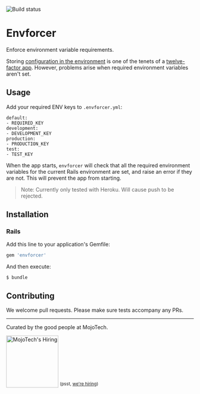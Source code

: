 ![Build status](https://travis-ci.org/mojotech/env-enforcer.svg)

# Envforcer

Enforce environment variable requirements.

Storing [configuration in the environment](http://www.12factor.net/config) is one of the tenets of a [twelve-factor app](http://www.12factor.net/). However, problems arise when required environment variables aren't set.

## Usage

Add your required ENV keys to `.envforcer.yml`:

```shell
default:
- REQUIRED_KEY
development:
- DEVELOPMENT_KEY
production:
- PRODUCTION_KEY
test:
- TEST_KEY
```

When the app starts, `envforcer` will check that all the required environment variables for the current Rails environment are set, and raise an error if they are not. This will prevent the app from starting.

> Note: Currently only tested with Heroku. Will cause push to be rejected.

## Installation

### Rails

Add this line to your application's Gemfile:

```ruby
gem 'envforcer'
```

And then execute:

    $ bundle

## Contributing
We welcome pull requests. Please make sure tests accompany any PRs.

---

Curated by the good people at MojoTech.

<a href="http://mojotech.com"><img width="140px" src="https://mojotech.github.io/jeet/img/mojotech-logo.svg" title="MojoTech's Hiring"></a> <sup>(psst, [we're hiring](http://www.mojotech.com/jobs))</sup>
